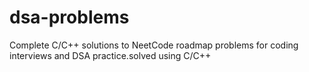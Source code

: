# dsa-problems
Complete C/C++ solutions to NeetCode roadmap problems for coding interviews and DSA practice.solved using C/C++
